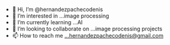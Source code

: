 - 👋 Hi, I’m @hernandezpachecodenis
- 👀 I’m interested in ...image processing
- 🌱 I’m currently learning ...AI
- 💞️ I’m looking to collaborate on ...image processing projects
- 📫 How to reach me ...hernandezpachecodenis@gmail.com

<!---
hernandezpachecodenis/hernandezpachecodenis is a ✨ special ✨ repository because its `README.md` (this file) appears on your GitHub profile.
You can click the Preview link to take a look at your changes.
--->
